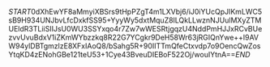 $START$0dXhEwYF8aMmyiXBSrs9tHpPZgT4m1LXVbj6/iJ0iYUcQpJIKmLWC5sB9H934UNJbvLfcDxkfSS95+YyyWy5dxtMquZ8ILQkLLwznNJUulMXyZTMUEldR3TLiiSIIJsU0WU3SSYxqo4r7Zw7wWESRtjgqzU4NddPmHJJxRCvBUezvvUvuBdxV1iZKmWYbzzkq8R22G7YCgkr9DeH58Wr63jRGIQnYwe++l9AVW94ylDBTgmzlzE8XFxIAoQ8/bSahg5R+90IITTmQfeCtxvdp7o9OencQwZosYtqKD4zENohGBe121teU53+1Cye43BveuDIEBoF522Oj/wouIYtnA==$END$
